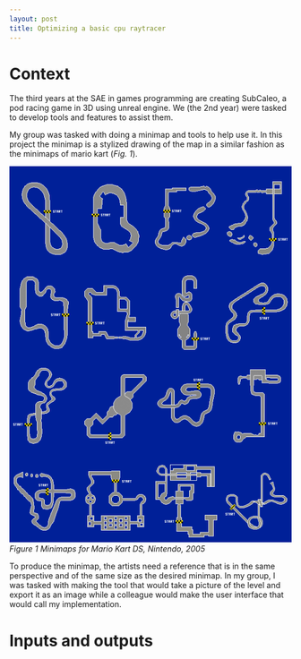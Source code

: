 ```yaml
---
layout: post
title: Optimizing a basic cpu raytracer
---
```

# Context

The third years at the SAE in games programming are creating SubCaleo, a
pod racing game in 3D using unreal engine. We (the 2nd year) were
tasked to develop tools and features to assist them.

My group was tasked with doing a minimap and tools to help use it. In
this project the minimap is a stylized drawing of the map in a similar
fashion as the minimaps of mario kart (*Fig. 1*).

![](/images/Blog1.png)<br/>
*Figure 1 Minimaps for Mario Kart DS, Nintendo, 2005*

To produce the minimap, the artists need a reference that is in the same
perspective and of the same size as the desired minimap. In my group, I
was tasked with making the tool that would take a picture of the level
and export it as an image while a colleague would make the user
interface that would call my implementation.

# Inputs and outputs
